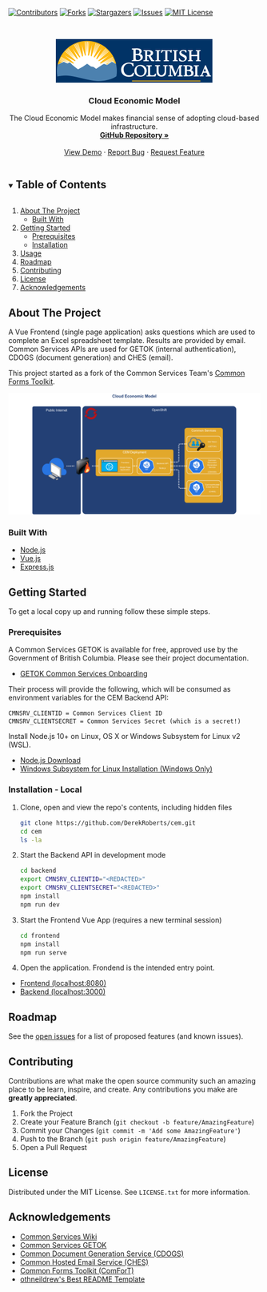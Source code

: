 <!-- PROJECT SHIELDS -->
<!--
*** https://www.markdownguide.org/basic-syntax/#reference-style-links
-->

[![Contributors][contributors-shield]][contributors-url]
[![Forks][forks-shield]][forks-url]
[![Stargazers][stars-shield]][stars-url]
[![Issues][issues-shield]][issues-url]
[![MIT License][license-shield]][license-url]

<!-- PROJECT LOGO -->
<br />
<p align="center">
  <a href="https://github.com/DerekRoberts/cem">
    <img src="frontend/src/assets/images/bc_logo.svg" alt="Logo">
  </a>

  <h3 align="center">Cloud Economic Model</h3>

  <p align="center">
    The Cloud Economic Model makes financial sense of adopting cloud-based infrastructure.
    <br />
    <a href="https://github.com/DerekRoberts/cem"><strong>GitHub Repository »</strong></a>
    <br />
    <br />
    <!-- TODO -->
    <a href="https://github.com/DerekRoberts/cem">View Demo</a>
    ·
    <a href="https://github.com/DerekRoberts/cem/issues">Report Bug</a>
    ·
    <a href="https://github.com/DerekRoberts/cem/issues">Request Feature</a>
  </p>
</p>

<!-- TABLE OF CONTENTS -->
<details open="open">
  <summary><h2 style="display: inline-block">Table of Contents</h2></summary>
  <ol>
    <li>
      <a href="#about-the-project">About The Project</a>
      <ul>
        <li><a href="#built-with">Built With</a></li>
      </ul>
    </li>
    <li>
      <a href="#getting-started">Getting Started</a>
      <ul>
        <li><a href="#prerequisites">Prerequisites</a></li>
        <li><a href="#installation">Installation</a></li>
      </ul>
    </li>
    <li><a href="#usage">Usage</a></li>
    <li><a href="#roadmap">Roadmap</a></li>
    <li><a href="#contributing">Contributing</a></li>
    <li><a href="#license">License</a></li>
    <li><a href="#acknowledgements">Acknowledgements</a></li>
  </ol>
</details>

## About The Project

A Vue Frontend (single page application) asks questions which are used to complete an Excel spreadsheet template. Results are provided by email. Common Services APIs are used for GETOK (internal authentication), CDOGS (document generation) and CHES (email).

This project started as a fork of the Common Services Team's [Common Forms Toolkit](https://github.com/bcgov/common-forms-toolkit).

![CEM Architecture](.images/overview.png)

### Built With

- [Node.js](https://nodejs.org/)
- [Vue.js](https://vuejs.org/)
- [Express.js](https://expressjs.com/)

<!-- GETTING STARTED -->

## Getting Started

To get a local copy up and running follow these simple steps.

### Prerequisites

A Common Services GETOK is available for free, approved use by the Government of British Columbia. Please see their project documentation.

- [GETOK Common Services Onboarding](https://getok.nrs.gov.bc.ca/app/about)

Their process will provide the following, which will be consumed as environment variables for the CEM Backend API:

```
CMNSRV_CLIENTID = Common Services Client ID
CMNSRV_CLIENTSECRET = Common Services Secret (which is a secret!)
```

Install Node.js 10+ on Linux, OS X or Windows Subsystem for Linux v2 (WSL).

- [Node.js Download](https://nodejs.org/en/download/)
- [Windows Subsystem for Linux Installation (Windows Only)](https://docs.microsoft.com/en-us/windows/wsl/install-win10)

### Installation - Local

1. Clone, open and view the repo's contents, including hidden files

   ```sh
   git clone https://github.com/DerekRoberts/cem.git
   cd cem
   ls -la
   ```

2. Start the Backend API in development mode

   ```sh
   cd backend
   export CMNSRV_CLIENTID="<REDACTED>"
   export CMNSRV_CLIENTSECRET="<REDACTED>"
   npm install
   npm run dev
   ```

3. Start the Frontend Vue App (requires a new terminal session)

   ```sh
   cd frontend
   npm install
   npm run serve
   ```

4. Open the application. Frondend is the intended entry point.

- [Frontend (localhost:8080)](http://localhost:8080)
- [Backend (localhost:3000)](http://localhost:3000)

<!-- USAGE EXAMPLES -->

## Roadmap

See the [open issues](https://github.com/DerekRoberts/cem/issues) for a list of proposed features (and known issues).

<!-- CONTRIBUTING -->

## Contributing

Contributions are what make the open source community such an amazing place to be learn, inspire, and create. Any contributions you make are **greatly appreciated**.

1. Fork the Project
2. Create your Feature Branch (`git checkout -b feature/AmazingFeature`)
3. Commit your Changes (`git commit -m 'Add some AmazingFeature'`)
4. Push to the Branch (`git push origin feature/AmazingFeature`)
5. Open a Pull Request

<!-- LICENSE -->

## License

Distributed under the MIT License. See `LICENSE.txt` for more information.

<!-- ACKNOWLEDGEMENTS -->

## Acknowledgements

- [Common Services Wiki](https://github.com/bcgov/nr-get-token/wiki)
- [Common Services GETOK](https://getok.nrs.gov.bc.ca)
- [Common Document Generation Service (CDOGS)](https://bcgov.github.io/common-document-generation-service)
- [Common Hosted Email Service (CHES)](https://bcgov.github.io/common-hosted-email-service)
- [Common Forms Toolkit (ComForT)](https://github.com/bcgov/common-forms-toolkit)
- [othneildrew's Best README Template](https://github.com/othneildrew/Best-README-Template)

<!-- MARKDOWN LINKS & IMAGES -->
<!-- https://www.markdownguide.org/basic-syntax/#reference-style-links -->

[base-repo]: https://github.com/DerekRoberts/cem
[contributors-shield]: https://img.shields.io/github/contributors/github_username/cem.svg?style=for-the-badge
[contributors-url]: https://github.com/DerekRoberts/cem/graphs/contributors
[forks-shield]: https://img.shields.io/github/forks/DerekRoberts/cem.svg?style=for-the-badge
[forks-url]: https://github.com/DerekRoberts/cem/network/members
[stars-shield]: https://img.shields.io/github/stars/DerekRoberts/cem.svg?style=for-the-badge
[stars-url]: https://github.com/DerekRoberts/cem/stargazers
[issues-shield]: https://img.shields.io/github/issues/DerekRoberts/cem.svg?style=for-the-badge
[issues-url]: https://github.com/DerekRoberts/cem/issues
[license-shield]: https://img.shields.io/github/license/DerekRoberts/cem.svg?style=for-the-badge
[license-url]: https://github.com/DerekRoberts/cem/blob/master/LICENSE.txt
